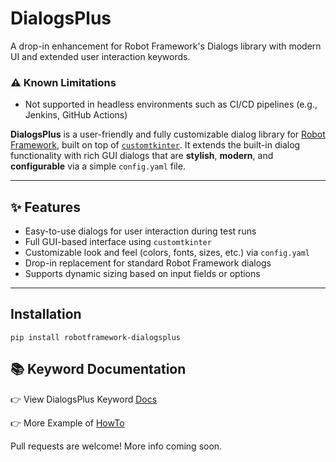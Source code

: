 # DialogsPlus
A drop-in enhancement for Robot Framework's Dialogs library with modern UI and extended user interaction keywords.

### ⚠️ Known Limitations

- Not supported in headless environments such as CI/CD pipelines (e.g., Jenkins, GitHub Actions)


**DialogsPlus** is a user-friendly and fully customizable dialog library for [Robot Framework](https://robotframework.org/), built on top of [`customtkinter`](https://github.com/TomSchimansky/CustomTkinter). It extends the built-in dialog functionality with rich GUI dialogs that are **stylish**, **modern**, and **configurable** via a simple `config.yaml` file.

---

## ✨ Features

- Easy-to-use dialogs for user interaction during test runs
- Full GUI-based interface using `customtkinter`
- Customizable look and feel (colors, fonts, sizes, etc.) via `config.yaml`
- Drop-in replacement for standard Robot Framework dialogs
- Supports dynamic sizing based on input fields or options

---
## Installation

```bach
pip install robotframework-dialogsplus
```


## 📚 Keyword Documentation

👉 View DialogsPlus Keyword [Docs](https://alpha-centauri-00.github.io/DialogsPlus/DialogsPlus.html)

👉 More Example of [HowTo](https://alpha-centauri-00.github.io/DialogsPlus/HowTo.md)


Pull requests are welcome! More info coming soon.

